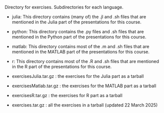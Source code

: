Directory for exercises. Subdirectories for each language.

- julia: This directory contains (many of) the .jl and .sh files that are mentioned in the Julia part of the presentations for this course.   
- python: This directory contains the .py files and .sh files that are mentioned in the Python part of the presentations for this course. 
- matlab: This directory contains most of the .m and .sh files that are mentioned in the MATLAB part of the presentations for this course. 
- r: This directory contains most of the .R and .sh files that are mentioned in the R part of the presentations for this course.  

- exercisesJulia.tar.gz : the exercises for the Julia part as a tarball 
- exercisesMatlab.tar.gz : the exercises for the MATLAB part as a tarball 
- exercisesR.tar.gz : the exercises for R part as a tarball 
- exercises.tar.gz : all the exercises in a tarball (updated 22 March 2025) 

